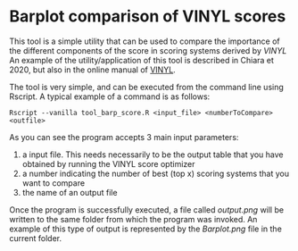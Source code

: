 # Barplot comparison of VINYL scores

This tool is a simple utility that can be used to compare the importance of the different components of the score in scoring systems derived by *VINYL*
An example of the utility/application of this tool is described in Chiara et 2020, but also in the online manual of [VINYL](http://90.147.75.93/galaxy/static/manual/,"Manual").

The tool is very simple, and can be executed from the command line using Rscript. A typical example of a command is as follows:

`Rscript --vanilla tool_barp_score.R <input_file> <numberToCompare> <outfile>`

As you can see the program accepts 3 main input parameters:
1. a input file. This needs necessarily to be the output table that you have obtained by running the VINYL score optimizer
2. a number indicating the number of best (top x) scoring systems that you want to compare
3. the name of an output file

Once the program is successfully executed, a file called *output.png* will be written to the same folder from which the program was invoked. 
An example of this type of output is represented by the *Barplot.png* file in the current folder.
